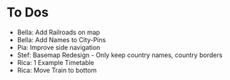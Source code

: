 # To Dos
* Bella: Add Railroads on map 
* Bella: Add Names to City-Pins
* Pia: Improve side navigation
* Stef: Basemap Redesign -  Only keep country names, country borders
* Rica: 1 Example Timetable
* Rica: Move Train to bottom

